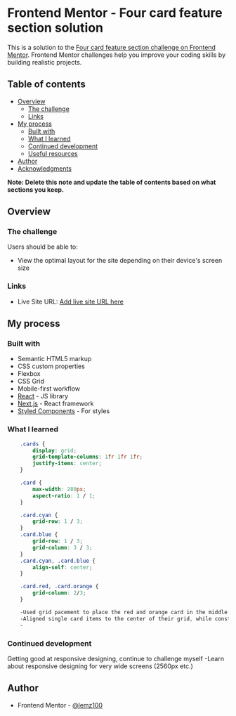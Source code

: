 # Frontend Mentor - Four card feature section solution

This is a solution to the [Four card feature section challenge on Frontend Mentor](https://www.frontendmentor.io/challenges/four-card-feature-section-weK1eFYK). Frontend Mentor challenges help you improve your coding skills by building realistic projects. 

## Table of contents

- [Overview](#overview)
  - [The challenge](#the-challenge)
  - [Links](#links)
- [My process](#my-process)
  - [Built with](#built-with)
  - [What I learned](#what-i-learned)
  - [Continued development](#continued-development)
  - [Useful resources](#useful-resources)
- [Author](#author)
- [Acknowledgments](#acknowledgments)

**Note: Delete this note and update the table of contents based on what sections you keep.**

## Overview

### The challenge

Users should be able to:

- View the optimal layout for the site depending on their device's screen size

### Links

- Live Site URL: [Add live site URL here](https://your-live-site-url.com)

## My process

### Built with

- Semantic HTML5 markup
- CSS custom properties
- Flexbox
- CSS Grid
- Mobile-first workflow
- [React](https://reactjs.org/) - JS library
- [Next.js](https://nextjs.org/) - React framework
- [Styled Components](https://styled-components.com/) - For styles

### What I learned

```css
    .cards {
        display: grid;
        grid-template-columns: 1fr 1fr 1fr;
        justify-items: center;
    }

    .card {
        max-width: 280px;
        aspect-ratio: 1 / 1;
    }

    .card.cyan {
        grid-row: 1 / 3;
    }
    .card.blue {
        grid-row: 1 / 3;
        grid-column: 3 / 3;
    }
    .card.cyan, .card.blue {
        align-self: center;
    }

    .card.red, .card.orange {
        grid-column: 2/3;
    }

    -Used grid pacement to place the red and orange card in the middle and the blue and cyan in their grids.
    -Aligned single card items to the center of their grid, while constraining size to 280px (WxH) to ensure they stay within the grid.
    -
```

### Continued development

Getting good at responsive designing, continue to challenge myself
    -Learn about responsive designing for very wide screens (2560px etc.)

## Author

- Frontend Mentor - [@lemz100](https://www.frontendmentor.io/profile/lemz100)

